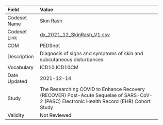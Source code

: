 |Field        |Value                                                                                                                                    |
|:------------|:----------------------------------------------------------------------------------------------------------------------------------------|
|Codeset Name |Skin Rash                                                                                                                                |
|Codeset Link |[dx_2021_12_SkinRash_V1.csv](https://github.com/PEDSnet/Variable-Dictionary/blob/main/conditions/dx_2021_12_SkinRash_V1.csv)             |
|CDM          |PEDSnet                                                                                                                                  |
|Description  |Diagnosis of signs and symptoms of skin and subcutaneous disturbances                                                                    |
|Vocabulary   |ICD10,ICD10CM                                                                                                                            |
|Date Updated |2021-12-14                                                                                                                               |
|Study        |The Researching COVID to Enhance Recovery (RECOVER) Post-Acute Sequelae of SARS-CoV-2 (PASC) Electronic Health Record (EHR) Cohort Study |
|Validity     |Not Reviewed                                                                                                                             |
